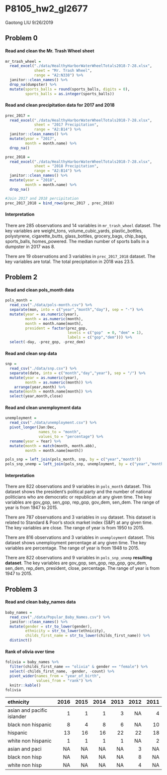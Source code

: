 P8105\_hw2\_gl2677
================
Gaotong LIU
9/26/2019

## Problem 0

#### Read and clean the Mr. Trash Wheel sheet

``` r
mr_trash_wheel = 
  read_excel("./data/HealthyHarborWaterWheelTotals2018-7-28.xlsx",
             sheet = "Mr. Trash Wheel",
             range = "A2:N338") %>% 
  janitor::clean_names() %>%
  drop_na(dumpster) %>% 
  mutate(sports_balls = round(sports_balls, digits = 0),
         sports_balls = as.integer(sports_balls)) 
```

#### Read and clean precipitation data for 2017 and 2018

``` r
prec_2017 = 
  read_excel("./data/HealthyHarborWaterWheelTotals2018-7-28.xlsx",
             sheet = "2017 Precipitation",
             range = "A2:B14") %>% 
  janitor::clean_names() %>%
  mutate(year = "2017",
         month = month.name) %>% 
  drop_na() 

prec_2018 = 
  read_excel("./data/HealthyHarborWaterWheelTotals2018-7-28.xlsx",
             sheet = "2018 Precipitation",
             range = "A2:B14") %>% 
  janitor::clean_names() %>% 
  mutate(year = "2018",
         month = month.name) %>% 
  drop_na() 

#Join 2017 and 2018 percipitation
prec_2017_2018 = bind_rows(prec_2017 , prec_2018) 
```

#### Interpretation

There are 285 observations and 14 variables in `mr_trash_wheel` dataset.
The key variables are weight\_tons, volume\_cubic\_yards,
plastic\_bottles, polystyrene, cigarette\_butts, glass\_bottles,
grocery\_bags, chip\_bags, sports\_balls, homes\_powered. The median
number of sports balls in a dumpster in 2017 was 8.

There are 19 observations and 3 variables in `prec_2017_2018` dataset.
The key variables are total. The total precipitation in 2018 was 23.5.

## Problem 2

#### Read and clean pols\_month data

``` r
pols_month = 
  read_csv("./data/pols-month.csv") %>% 
  separate(mon, into = c("year","month","day"), sep = "-") %>% 
  mutate(year = as.numeric(year),
         month = as.numeric(month),
         month = month.name[month],
         president = factor(prez_gop, 
                            levels = c("gop"  = 0, "dem" = 1),
                            labels = c("gop","dem"))) %>% 
  select(-day, -prez_gop, -prez_dem)
```

#### Read and clean snp data

``` r
snp = 
  read_csv("./data/snp.csv") %>% 
  separate(date, into = c("month","day","year"), sep = "/") %>% 
  mutate(year = as.numeric(year),
         month = as.numeric(month)) %>% 
    arrange(year,month) %>% 
  mutate(month = month.name[month]) %>% 
  select(year,month,close)
```

#### Read and clean unemployment data

``` r
unemployment = 
  read_csv("./data/unemployment.csv") %>% 
  pivot_longer(Jan:Dec,
               names_to = "month",
               values_to = "percentage") %>% 
  rename(year = Year) %>% 
  mutate(month = match(month, month.abb),
         month = month.name[month])

pols_snp = left_join(pols_month, snp, by = c("year","month")) 
pols_snp_unemp = left_join(pols_snp, unemployment, by = c("year","month"))
```

#### Interpretation

There are 822 observations and 9 variables in `pols_month` dataset. This
dataset shows the president’s political party and the number of national
politicians who are democratic or republican at any given time. The key
variables are gov\_gop, sen\_gop, rep\_gop, gov\_dem, sen\_dem. The
range of year is from 1947 to 2015.

There are 787 observations and 3 variables in `snp` dataset. This
dataset is related to Standard & Poor’s stock market index (S\&P) at any
given time. The key variables are close. The range of year is from 1950
to 2015.

There are 816 observations and 3 variables in `unemployment` dataset.
This dataset shows unemployment percentage at any given time. The key
variables are percentage. The range of year is from 1948 to 2015.

There are 822 observations and 9 variables in `pols_snp_unemp`
**resulting dataset**. The key variables are gov\_gop, sen\_gop,
rep\_gop, gov\_dem, sen\_dem, rep\_dem, president, close, percentage.
The range of year is from 1947 to 2015.

## Problem 3

#### Read and clean baby\_names data

``` r
baby_names = 
  read_csv("./data/Popular_Baby_Names.csv") %>% 
  janitor::clean_names() %>% 
  mutate(gender = str_to_lower(gender),
         ethnicity = str_to_lower(ethnicity),
         childs_first_name = str_to_lower(childs_first_name)) %>% 
  distinct() 
```

#### Rank of olivia over time

``` r
folivia = baby_names %>% 
  filter(childs_first_name == "olivia" & gender == "female") %>% 
  select(-childs_first_name, -gender, -count) %>% 
  pivot_wider(names_from = "year_of_birth",
              values_from = "rank") %>% 
  knitr::kable()
folivia
```

| ethnicity                  | 2016 | 2015 | 2014 | 2013 | 2012 | 2011 |
| :------------------------- | ---: | ---: | ---: | ---: | ---: | ---: |
| asian and pacific islander |    1 |    1 |    1 |    3 |   NA |    4 |
| black non hispanic         |    8 |    4 |    8 |    6 |   NA |   10 |
| hispanic                   |   13 |   16 |   16 |   22 |   22 |   18 |
| white non hispanic         |    1 |    1 |    1 |    1 |   NA |    2 |
| asian and paci             |   NA |   NA |   NA |   NA |    3 |   NA |
| black non hisp             |   NA |   NA |   NA |   NA |    8 |   NA |
| white non hisp             |   NA |   NA |   NA |   NA |    4 |   NA |
